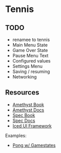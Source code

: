 # Tennis

## TODO

- renamee to tennis
- Main Menu State
- Game Over State
- Pause Menu Text
- Configured values
- Settings Menu
- Saving / resuming
- Networking

## Resources 

- [Amethyst Book](https://book.amethyst.rs)
- [Amethyst Docs](https://docs.amethyst.rs/master/amethyst/)
- [Spec Book](https://specs.amethyst.rs/docs/tutorials/)
- [Spec Docs](https://docs.rs/specs/0.16.1/specs/)
- [Iced UI Framework](https://github.com/amethyst/amethyst_iced)

Examples:

- [Pong w/ Gamestates](https://github.com/fosskers/pong-amethyst/blob/master/src/lib.rs)

